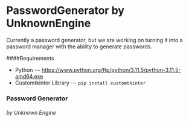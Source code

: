 # PasswordGenerator by UnknownEngine
Currently a password generator, but we are working on turning it into a password manager with the ability to generate passwords.

####Requirements
- Python
⋅⋅- https://www.python.org/ftp/python/3.11.5/python-3.11.5-amd64.exe
- Customtkinter Library
⋅⋅- `pip install customtkinter`


<head>
  <h3>
    Password Generator
  </h3>
  <h6>
    by Unknown Engine
  </h6>
</head>
